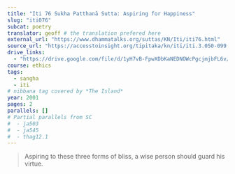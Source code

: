 ```yaml
---
title: "Iti 76 Sukha Patthanā Sutta: Aspiring for Happiness"
slug: "iti076"
subcat: poetry
translator: geoff # the translation prefered here
external_url: "https://www.dhammatalks.org/suttas/KN/Iti/iti76.html"
source_url: "https://accesstoinsight.org/tipitaka/kn/iti/iti.3.050-099.than.html#iti-076"
drive_links:
  - "https://drive.google.com/file/d/1yH7vB-FpwXDbKaNEDNOWcPgcjmjbFL6v/view?usp=drivesdk"
course: ethics
tags:
  - sangha
  - iti
# nibbana tag covered by *The Island*
year: 2001
pages: 2
parallels: []
# Partial parallels from SC
#  - ja503
#  - ja545
#  - thag12.1
---
```


> Aspiring to these three forms of bliss, a wise person should guard his virtue.

<!---->
